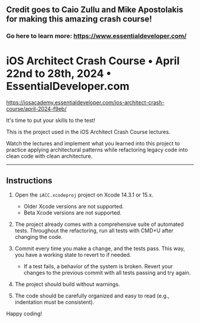 ## Credit goes to Caio Zullu and Mike Apostolakis for making this amazing crash course!
### Go here to learn more: https://www.essentialdeveloper.com/

# iOS Architect Crash Course • April 22nd to 28th, 2024 • EssentialDeveloper.com

https://iosacademy.essentialdeveloper.com/ios-architect-crash-course/april-2024-f9eb/

It's time to put your skills to the test!

This is the project used in the iOS Architect Crash Course lectures.

Watch the lectures and implement what you learned into this project to practice applying architectural patterns while refactoring legacy code into clean code with clean architecture.

---

## Instructions

1) Open the `iACC.xcodeproj` project on Xcode 14.3.1 or 15.x.

	- Older Xcode versions are not supported.
	- Beta Xcode versions are not supported.

2) The project already comes with a comprehensive suite of automated tests. Throughout the refactoring, run all tests with CMD+U after changing the code.

3) Commit every time you make a change, and the tests pass. This way, you have a working state to revert to if needed.

	- If a test fails, a behavior of the system is broken. Revert your changes to the previous commit with all tests passing and try again.

4) The project should build without warnings.

5) The code should be carefully organized and easy to read (e.g., indentation must be consistent).

Happy coding!
